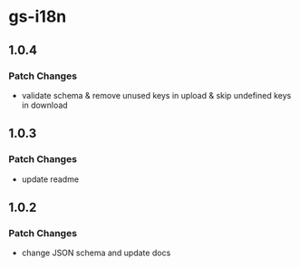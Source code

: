 # gs-i18n

## 1.0.4

### Patch Changes

- validate schema & remove unused keys in upload & skip undefined keys in download

## 1.0.3

### Patch Changes

- update readme

## 1.0.2

### Patch Changes

- change JSON schema and update docs
